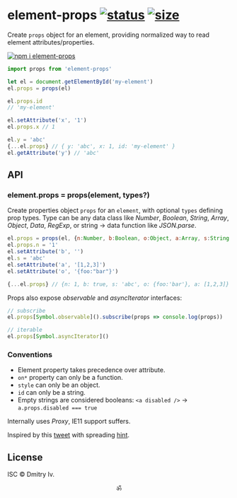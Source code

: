 # element-props [![status](https://travis-ci.org/spectjs/element-props.svg?branch=master)](https://travis-ci.org/spectjs/element-props) [![size](https://img.shields.io/bundlephobia/minzip/spect?label=size)](https://bundlephobia.com/result?p=element-props)

Create `props` object for an element, providing normalized way to read element attributes/properties.

[![npm i element-props](https://nodei.co/npm/element-props.png?mini=true)](https://nodei.co/npm/element-props/)

```js
import props from 'element-props'

let el = document.getElementById('my-element')
el.props = props(el)

el.props.id
// 'my-element'

el.setAttribute('x', '1')
el.props.x // 1

el.y = 'abc'
{...el.props} // { y: 'abc', x: 1, id: 'my-element' }
el.getAttribute('y') // 'abc'
```

## API

### element.props = props(element, types?)

Create properties object `props` for an `element`, with optional `types` defining prop types. Type can be any data class like _Number_, _Boolean_, _String_, _Array_, _Object_, _Data_, _RegExp_, or string → data function like _JSON.parse_.

```js
el.props = props(el, {n:Number, b:Boolean, o:Object, a:Array, s:String, d:Date})
el.props.n = '1'
el.setAttribute('b', '')
el.s = 'abc'
el.setAttribute('a', '[1,2,3]')
el.setAttribute('o', '{foo:"bar"}')

{...el.props} // {n: 1, b: true, s: 'abc', o: {foo:'bar'}, a: [1,2,3]}
```

Props also expose _observable_ and _asyncIterator_ interfaces:

```js
// subscribe
el.props[Symbol.observable]().subscribe(props => console.log(props))

// iterable
el.props[Symbol.asyncIterator]()
```

### Conventions

* Element property takes precedence over attribute.
* `on*` property can only be a function.
* `style` can only be an object.
* `id` can only be a string.
* Empty strings are considered booleans: `<a disabled />` → `a.props.disabled === true`

Internally uses _Proxy_, IE11 support suffers. <!-- with _MutationObserver_ fallback for IE11. -->

Inspired by this [tweet](https://twitter.com/WebReflection/status/1260948278977409026?s=20) with spreading [hint](https://github.com/tc39/proposal-object-rest-spread/issues/69#issuecomment-633232470).


## License

ISC © Dmitry Iv.

<p align="center">ॐ</p>
